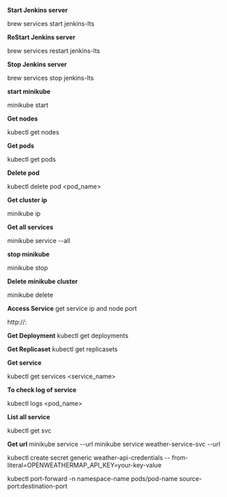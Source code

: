 **Start Jenkins server**

brew services start jenkins-lts

**ReStart Jenkins server**

brew services restart jenkins-lts

**Stop Jenkins server**

brew services stop jenkins-lts

**start minikube**

minikube start  

**Get nodes**

kubectl get nodes

**Get pods**

kubectl get pods

**Delete pod**

kubectl delete pod <pod_name>

**Get cluster ip**

minikube ip

**Get all services**

minikube service --all

**stop minikube**

minikube stop

**Delete minikube cluster**

minikube delete

**Access Service**
get service ip and node port

http://<minikube-ip>:<node-port>

**Get Deployment**
kubectl get deployments 

**Get Replicaset**
kubectl get replicasets

**Get service**

kubectl get services <service_name>

**To check log of service**

kubectl logs <pod_name>

**List all service**

kubectl get svc

**Get url**
minikube service <service-name> --url
minikube service weather-service-svc --url

kubectl create secret generic weather-api-credentials -- from-literal=OPENWEATHERMAP_API_KEY=your-key-value


kubectl port-forward -n namespace-name pods/pod-name source-port:destination-port